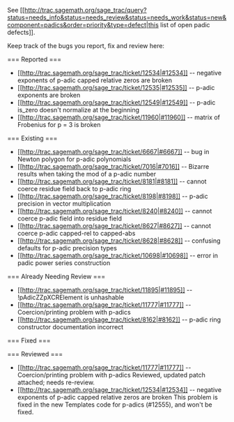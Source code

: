 See [[http://trac.sagemath.org/sage_trac/query?status=needs_info&status=needs_review&status=needs_work&status=new&component=padics&order=priority&type=defect|this list of open padic defects]].

Keep track of the bugs you report, fix and review here:

=== Reported ===

 * [[http://trac.sagemath.org/sage_trac/ticket/12534|#12534]] -- negative exponents of p-adic capped relative zeros are broken
 * [[http://trac.sagemath.org/sage_trac/ticket/12535|#12535]] -- p-adic exponents are broken
 * [[http://trac.sagemath.org/sage_trac/ticket/12549|#12549]] -- p-adic is_zero doesn't normalize at the beginning
 * [[http://trac.sagemath.org/sage_trac/ticket/11960|#11960]] -- matrix of Frobenius for p = 3 is broken

=== Existing ===

 * [[http://trac.sagemath.org/sage_trac/ticket/6667|#6667]] -- bug in Newton polygon for p-adic polynomials
 * [[http://trac.sagemath.org/sage_trac/ticket/7016|#7016]] -- Bizarre results when taking the mod of a p-adic number
 * [[http://trac.sagemath.org/sage_trac/ticket/8181|#8181]] -- cannot coerce residue field back to p-adic ring	
 * [[http://trac.sagemath.org/sage_trac/ticket/8198|#8198]] -- p-adic precision in vector multiplication
 * [[http://trac.sagemath.org/sage_trac/ticket/8240|#8240]] -- cannot coerce p-adic field into residue field
 * [[http://trac.sagemath.org/sage_trac/ticket/8627|#8627]] -- cannot coerce p-adic capped-rel to capped-abs
 * [[http://trac.sagemath.org/sage_trac/ticket/8628|#8628]] -- confusing defaults for p-adic precision types
 * [[http://trac.sagemath.org/sage_trac/ticket/10698|#10698]] -- error in padic power series construction

=== Already Needing Review ===

 * [[http://trac.sagemath.org/sage_trac/ticket/11895|#11895]] -- !pAdicZZpXCRElement is unhashable
 * [[http://trac.sagemath.org/sage_trac/ticket/11777|#11777]] -- Coercion/printing problem with p-adics
 * [[http://trac.sagemath.org/sage_trac/ticket/8162|#8162]] -- p-adic ring constructor documentation incorrect

=== Fixed ===

=== Reviewed ===
 * [[http://trac.sagemath.org/sage_trac/ticket/11777|#11777]] -- Coercion/printing problem with p-adics
   Reviewed, updated patch attached; needs re-review.
 * [[http://trac.sagemath.org/sage_trac/ticket/12534|#12534]] -- negative exponents of p-adic capped relative zeros are broken
   This problem is fixed in the new Templates code for p-adics (#12555), and won't be fixed.
